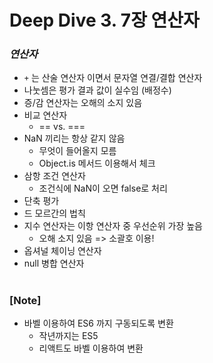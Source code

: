 # Deep Dive 3. 7장 연산자

### _연산자_

- `+` 는 산술 연산자 이면서 문자열 연결/결합 연산자
- 나눗셈은 평가 결과 값이 실수임 (배정수)
- 증/감 연산자는 오해의 소지 있음
- 비교 연산자
  - == vs. ===
- NaN 끼리는 항상 같지 않음
  - 무엇이 들어올지 모름
  - Object.is 메서드 이용해서 체크
- 삼항 조건 연산자
  - 조건식에 NaN이 오면 false로 처리
- 단축 평가
- 드 모르간의 법칙
- 지수 연산자는 이항 연산자 중 우선순위 가장 높음
  - 오해 소지 있음 => 소괄호 이용!
- 옵셔널 체이닝 연산자
- null 병합 연산자

#

### [Note]

- 바벨 이용하여 ES6 까지 구동되도록 변환
  - 작년까지는 ES5
  - 리액트도 바벨 이용하여 변환
